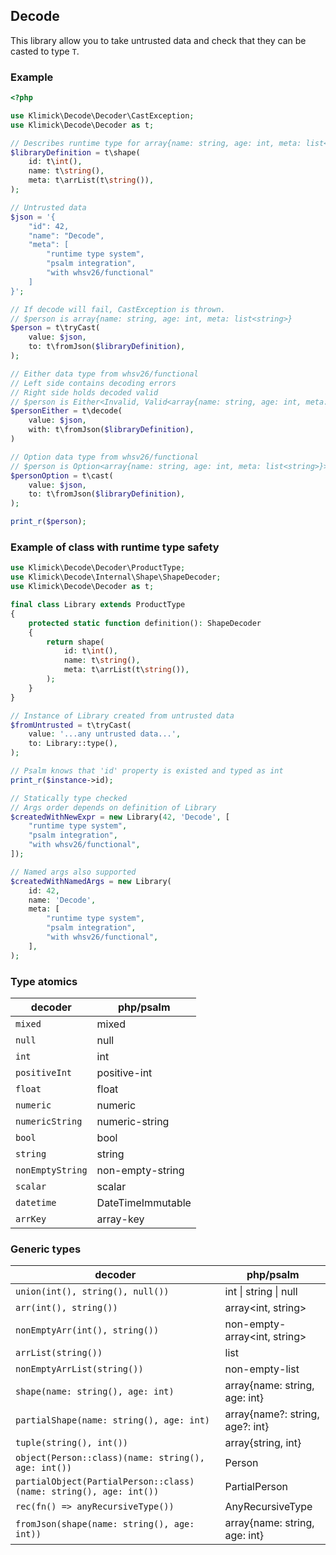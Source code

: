 ## Decode

This library allow you to take untrusted data and check that they can be casted to type `T`.

### Example

```php
<?php

use Klimick\Decode\Decoder\CastException;
use Klimick\Decode\Decoder as t;

// Describes runtime type for array{name: string, age: int, meta: list<string>}
$libraryDefinition = t\shape(
    id: t\int(),
    name: t\string(),
    meta: t\arrList(t\string()),
);

// Untrusted data
$json = '{
    "id": 42,
    "name": "Decode",
    "meta": [
        "runtime type system",
        "psalm integration",
        "with whsv26/functional"
    ]
}';

// If decode will fail, CastException is thrown.
// $person is array{name: string, age: int, meta: list<string>}
$person = t\tryCast(
    value: $json,
    to: t\fromJson($libraryDefinition),
);

// Either data type from whsv26/functional
// Left side contains decoding errors
// Right side holds decoded valid
// $person is Either<Invalid, Valid<array{name: string, age: int, meta: list<string>}>>
$personEither = t\decode(
    value: $json,
    with: t\fromJson($libraryDefinition),
)

// Option data type from whsv26/functional
// $person is Option<array{name: string, age: int, meta: list<string>}>
$personOption = t\cast(
    value: $json,
    to: t\fromJson($libraryDefinition),
);

print_r($person);
```

### Example of class with runtime type safety

```php
use Klimick\Decode\Decoder\ProductType;
use Klimick\Decode\Internal\Shape\ShapeDecoder;
use Klimick\Decode\Decoder as t;

final class Library extends ProductType
{
    protected static function definition(): ShapeDecoder
    {
        return shape(
            id: t\int(),
            name: t\string(),
            meta: t\arrList(t\string()),
        );
    }
}

// Instance of Library created from untrusted data
$fromUntrusted = t\tryCast(
    value: '...any untrusted data...',
    to: Library::type(),
);

// Psalm knows that 'id' property is existed and typed as int
print_r($instance->id);

// Statically type checked
// Args order depends on definition of Library
$createdWithNewExpr = new Library(42, 'Decode', [
    "runtime type system",
    "psalm integration",
    "with whsv26/functional",
]);

// Named args also supported
$createdWithNamedArgs = new Library(
    id: 42,
    name: 'Decode',
    meta: [
        "runtime type system",
        "psalm integration",
        "with whsv26/functional",
    ],
);
```

### Type atomics

| decoder          | php/psalm                 |
| ---------------- | ------------------------- |
| `mixed`          | mixed                     |
| `null`           | null                      |
| `int`            | int                       |
| `positiveInt`    | positive-int              |
| `float`          | float                     |
| `numeric`        | numeric                   |
| `numericString`  | numeric-string            |
| `bool`           | bool                      |
| `string`         | string                    |
| `nonEmptyString` | non-empty-string          |
| `scalar`         | scalar                    |
| `datetime`       | DateTimeImmutable         |
| `arrKey`         | array-key                 |

### Generic types

| decoder          | php/psalm                                                                        |
| ---------------- | -------------------------------------------------------------------------------- |
| `union(int(), string(), null())`                                  | int \| string \| null           |
| `arr(int(), string())`                                            | array<int, string>              |
| `nonEmptyArr(int(), string())`                                    | non-empty-array<int, string>    |
| `arrList(string())`                                               | list<string>                    |
| `nonEmptyArrList(string())`                                       | non-empty-list<string>          |
| `shape(name: string(), age: int)`                                 | array{name: string, age: int}   |
| `partialShape(name: string(), age: int)`                          | array{name?: string, age?: int} |
| `tuple(string(), int())`                                          | array{string, int}              |
| `object(Person::class)(name: string(), age: int())`               | Person                          |
| `partialObject(PartialPerson::class)(name: string(), age: int())` | PartialPerson                   |
| `rec(fn() => anyRecursiveType())`                                 | AnyRecursiveType                |
| `fromJson(shape(name: string(), age: int))`                       | array{name: string, age: int}   |
